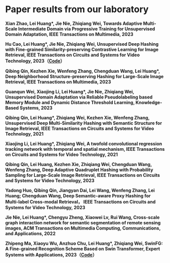 # Paper results from our laboratory
**Xian Zhao, Lei Huang\*, Jie Nie, Zhiqiang Wei, Towards Adaptive Multi-Scale Intermediate Domain via Progressive Training for Unsupervised Domain Adaptation, IEEE Transactions on Multimedia,  2023**

**Hu Cao, Lei Huang\*, Jie Nie, Zhiqiang Wei, Unsupervised Deep Hashing with Fine-grained Similarity-preserving Contrastive Learning for Image Retrieval,  IEEE Transactions on Circuits and Systems for Video Technology, 2023（[Code](https://github.com/huanglab-research/FSCH)）**

**Qibing Qin, Kezhen Xie, Wenfeng Zhang, Chengduan Wang, Lei Huang\*, Deep Neighborhood Structure-preserving Hashing for Large-Scale Image Retrieval,  IEEE Transactions on Multimedia, 2023**

**Guanqun Wei, Xiaojing Li, Lei Huang\*, Jie Nie, Zhiqiang Wei, Unsupervised Domain Adaptation via Reliable Pseudolabeling based Memory Module and Dynamic Distance Threshold Learning, Knowledge-Based Systems,  2023**

**Qibing Qin, Lei Huang\*, Zhiqiang Wei, Kezhen Xie, Wenfeng Zhang, Unsupervised Deep Multi-Similarity Hashing with Semantic Structure for Image Retrieval, IEEE Transactions on Circuits and Systems for Video Technology, 2021**

**Xiaojing Li, Lei Huang\*, Zhiqiang Wei, A twofold convolutional regression tracking network with temporal and spatial mechanism,  IEEE Transactions on Circuits and Systems for Video Technology,  2021**

**Qibing Qin, Lei Huang, Kezhen Xie, Zhiqiang Wei, Chengduan Wang, Wenfeng Zhang, Deep Adaptive Quadruplet Hashing with Probability Sampling for Large-Scale Image Retrieval, IEEE Transactions on Circuits and Systems for Video Technology, 2023**

**Yadong Huo, Qibing Qin, Jiangyan Dai, Lei Wang, Wenfeng Zhang, Lei Huang; Chengduan Wang, Deep Semantic-aware Proxy Hashing for Multi-label Cross-modal Retrieval， IEEE Transactions on Circuits and Systems for Video Technology, 2023**

**Jie Nie, Lei Huang\*, Chengyu Zheng, Xiaowei Lv, Rui Wang, Cross-scale graph interaction network for semantic segmentation of remote sensing images, ACM Transactions on Multimedia Computing, Communications, and Applications, 2022**

**Zhipeng Ma, Xiaoyu Wu, Anzhuo Chu, Lei Huang\*, Zhiqiang Wei, SwinFG: A Fine-grained Recognition Scheme Based on Swin Transformer, Expert Systems with Applications, 2023（[Code](https://github.com/huanglab-research/SwinFG)）**

<!--
**huanglab-research/huanglab-research** is a ✨ _special_ ✨ repository because its `README.md` (this file) appears on your GitHub profile.

Here are some ideas to get you started:

- 🔭 I’m currently working on ...
- 🌱 I’m currently learning ...
- 👯 I’m looking to collaborate on ...
- 🤔 I’m looking for help with ...
- 💬 Ask me about ...
- 📫 How to reach me: ...
- 😄 Pronouns: ...
- ⚡ Fun fact: ...
-->
